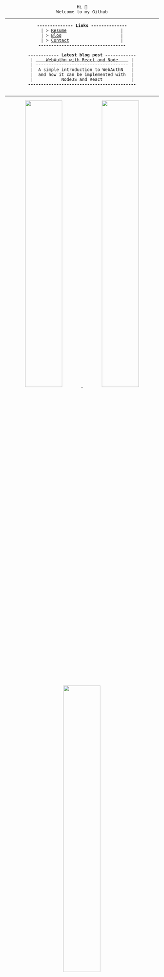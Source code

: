 <!-- had to do this weird formatting because nice formatting leaver uneeded spacing -->
<pre><div align="center">
Hi 👋
Welcome to my Github
<hr /><b>-------------- Links --------------</b>
 | > <a href="https://antony.wiki">Resume</a>                     | 
 | > <a href="https://antony.cloud">Blog</a>                       | 
 | > <a href="https://antony.contact">Contact</a>                    | 
<b>----------------------------------</b>

<b>------------ Latest blog post ------------</b>
 | <a href="https://antony.cloud/posts/en/webauthn">    WebAuthn with React and Node    </a> | 
 | ------------------------------------ | 
 |  A simple introduction to WebAuthN   | 
 |  and how it can be implemented with  | 
 |           NodeJS and React           | 
<b>------------------------------------------</b>
</div>
</pre>

<hr />

<div align="center">
  <a href="https://antony.cloud">
    <img src="https://cards.antony.cloud/cloud?useless=param" style="width: 49%; height: auto;" />
  </a>
  <a href="https://antony.wiki">
    <img src="https://cards.antony.cloud/wiki?useless=param" style="width: 49%; height: auto;" />
  </a>
  <a href="https://github.com/antony1060">
    <img src="https://cards.antony.cloud/github?useless=param" style="width: 49%; height: auto;" />
  </a>
</div>

<div align="center">
  <sub>I use Arch btw. hehe</sub>
</div>
